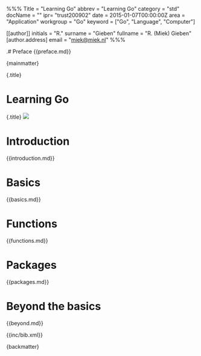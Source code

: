 %%%
Title = "Learning Go"
abbrev = "Learning Go"
category = "std"
docName = ""
ipr= "trust200902"
date = 2015-01-07T00:00:00Z
area = "Application"
workgroup = "Go"
keyword = ["Go", "Language", "Computer"]

[[author]]
initials = "R."
surname  = "Gieben"
fullname = "R. (Miek) Gieben"
  [author.address]
  email = "miek@miek.nl"
%%%

.# Preface
{{preface.md}}

{mainmatter}

{.title}
# Learning Go
<!-- this .title does not work -->
{.title}
![](fig/bumper-inverse.png)

# Introduction
{{introduction.md}}

# Basics
{{basics.md}}


# Functions
{{functions.md}}

# Packages
{{packages.md}}


# Beyond the basics
{{beyond.md}}


<!--
# Interfaces
{{interfaces.md}}


# Concurrency
{{channels.md}}


# Communication
{{communication.md}}

-->

{{inc/bib.xml}}


{backmatter}

